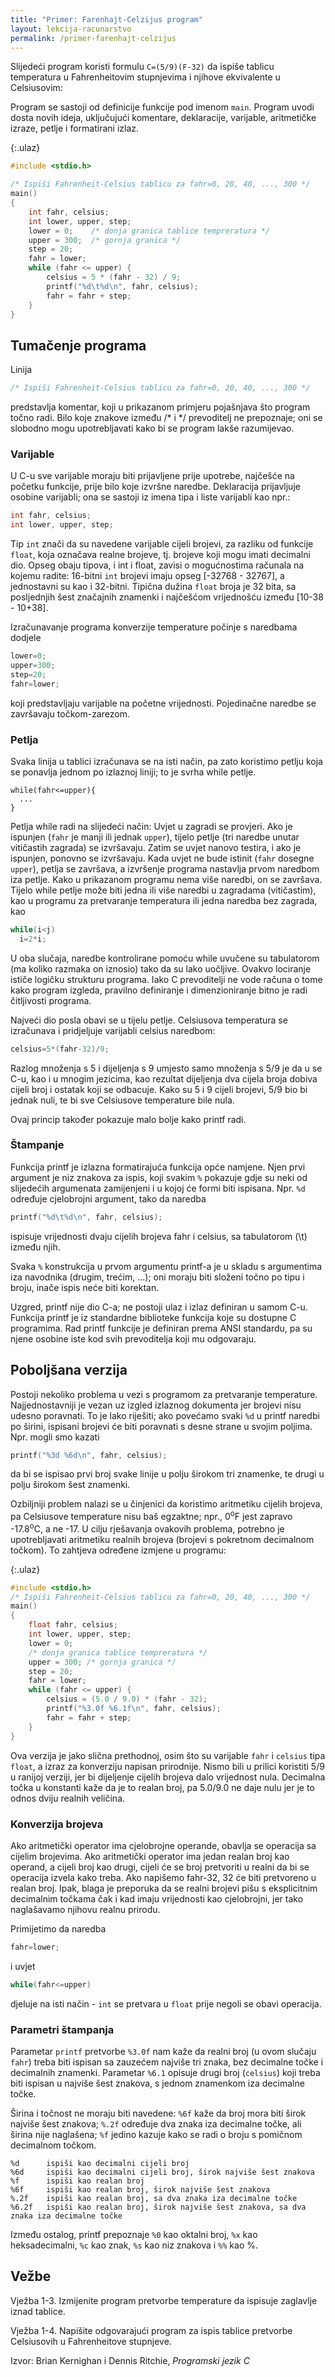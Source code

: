 ```yaml
---
title: "Primer: Farenhajt-Celzijus program"
layout: lekcija-racunarstvo
permalink: /primer-farenhajt-celzijus
---
```


Slijedeći program koristi formulu `C=(5/9)(F-32)` da ispiše tablicu temperatura u Fahrenheitovim stupnjevima i njihove ekvivalente u Celsiusovim:

Program se sastoji od definicije funkcije pod imenom `main`. Program uvodi dosta novih ideja, uključujući komentare, deklaracije, varijable, aritmetičke izraze, petlje i formatirani izlaz.

{:.ulaz}
```c
#include <stdio.h>

/* Ispiši Fahrenheit-Celsius tablicu za fahr=0, 20, 40, ..., 300 */
main()
{
    int fahr, celsius;
    int lower, upper, step;
    lower = 0;    /* donja granica tablice tempreratura */
    upper = 300;  /* gornja granica */
    step = 20;
    fahr = lower;
    while (fahr <= upper) {
        celsius = 5 * (fahr - 32) / 9;
        printf("%d\t%d\n", fahr, celsius);
        fahr = fahr + step;
    }
}
```

## Tumačenje programa

Linija

```c
/* Ispiši Fahrenheit-Celsius tablicu za fahr=0, 20, 40, ..., 300 */
```

predstavlja komentar, koji u prikazanom primjeru pojašnjava što program točno radi. Bilo koje znakove između /* i */ prevoditelj ne prepoznaje; oni se slobodno mogu upotrebljavati kako bi se program lakše razumijevao.

### Varijable

U C-u sve varijable moraju biti prijavljene prije upotrebe, najčešće na početku funkcije, prije bilo koje izvršne naredbe. Deklaracija prijavljuje osobine varijabli; ona se sastoji iz imena tipa i liste varijabli kao npr.:

```c
int fahr, celsius;
int lower, upper, step;
```

Tip `int` znači da su navedene varijable cijeli brojevi, za razliku od funkcije `float`, koja označava realne brojeve, tj. brojeve koji mogu imati decimalni dio. Opseg obaju tipova, i int i float, zavisi o mogućnostima računala na kojemu radite: 16-bitni `int` brojevi imaju opseg [-32768 - 32767], a jednostavni su kao i 32-bitni. Tipična dužina `float` broja je 32 bita, sa posljednjih šest značajnih znamenki i najčešćom vrijednošću između [10-38 - 10+38].

Izračunavanje programa konverzije temperature počinje s naredbama dodjele

```c
lower=0;
upper=300;
step=20;
fahr=lower;
```

koji predstavljaju varijable na početne vrijednosti. Pojedinačne naredbe se završavaju točkom-zarezom.

### Petlja

Svaka linija u tablici izračunava se na isti način, pa zato koristimo petlju koja se ponavlja jednom po izlaznoj liniji; to je svrha while petlje.

```
while(fahr<=upper){
  ...
}
```

Petlja while radi na slijedeći način: Uvjet u zagradi se provjeri. Ako je ispunjen (`fahr` je manji ili jednak `upper`), tijelo petlje (tri naredbe unutar vitičastih zagrada) se izvršavaju. Zatim se uvjet nanovo testira, i ako je ispunjen, ponovno se izvršavaju. Kada uvjet ne bude istinit (`fahr` dosegne `upper`), petlja se završava, a izvršenje programa nastavlja prvom naredbom iza petlje. Kako u prikazanom programu nema više naredbi, on se završava. Tijelo while petlje može biti jedna ili više naredbi u zagradama (vitičastim), kao u programu za pretvaranje temperatura ili jedna naredba bez zagrada, kao

```c
while(i<j)
  i=2*i;
```

U oba slučaja, naredbe kontrolirane pomoću while uvučene su tabulatorom (ma koliko razmaka on iznosio) tako da su lako uočljive. Ovakvo lociranje ističe logičku strukturu programa. Iako C prevoditelji ne vode računa o tome kako program izgleda, pravilno definiranje i dimenzioniranje bitno je radi čitljivosti programa.

Najveći dio posla obavi se u tijelu petlje. Celsiusova temperatura se izračunava i pridjeljuje varijabli celsius naredbom:

```c
celsius=5*(fahr-32)/9;
```

Razlog množenja s 5 i dijeljenja s 9 umjesto samo množenja s 5/9 je da u se C-u, kao i u mnogim jezicima, kao rezultat dijeljenja dva cijela broja dobiva cijeli broj i ostatak koji se odbacuje. Kako su 5 i 9 cijeli brojevi, 5/9 bio bi jednak nuli, te bi sve Celsiusove temperature bile nula.

Ovaj princip također pokazuje malo bolje kako printf radi.

### Štampanje

Funkcija printf je izlazna formatirajuća funkcija opće namjene. Njen prvi argument je niz znakova za ispis, koji svakim `%` pokazuje gdje su neki od slijedećih argumenata zamijenjeni i u kojoj će formi biti ispisana. Npr. `%d` određuje cjelobrojni argument, tako da naredba

```c
printf("%d\t%d\n", fahr, celsius);
```

ispisuje vrijednosti dvaju cijelih brojeva fahr i celsius, sa tabulatorom (\t) između njih.

Svaka `%` konstrukcija u prvom argumentu printf-a je u skladu s argumentima iza navodnika (drugim, trećim, ...); oni moraju biti složeni točno po tipu i broju, inače ispis neće biti korektan.

Uzgred, printf nije dio C-a; ne postoji ulaz i izlaz definiran u samom C-u. Funkcija printf je iz standardne biblioteke funkcija koje su dostupne C programima. Rad printf funkcije je definiran prema ANSI standardu, pa su njene osobine iste kod svih prevoditelja koji mu odgovaraju.

## Poboljšana verzija

Postoji nekoliko problema u vezi s programom za pretvaranje temperature. Najjednostavniji je vezan uz izgled izlaznog dokumenta jer brojevi nisu udesno poravnati. To je lako riješiti; ako povećamo svaki `%d` u printf naredbi po širini, ispisani brojevi će biti poravnati s desne strane u svojim poljima. Npr. mogli smo kazati

```c
printf("%3d %6d\n", fahr, celsius);
```

da bi se ispisao prvi broj svake linije u polju širokom tri znamenke, te drugi u polju širokom šest znamenki.

Ozbiljniji problem nalazi se u činjenici da koristimo aritmetiku cijelih brojeva, pa Celsiusove temperature nisu baš egzaktne; npr., 0<sup>o</sup>F jest zapravo -17.8<sup>o</sup>C, a ne -17. U cilju rješavanja ovakovih problema, potrebno je upotrebljavati aritmetiku realnih brojeva (brojevi s pokretnom decimalnom točkom). To zahtjeva određene izmjene u programu:

{:.ulaz}
```c
#include <stdio.h>
/* Ispiši Fahrenheit-Celsius tablicu za fahr=0, 20, 40, ..., 300 */
main()
{
    float fahr, celsius;
    int lower, upper, step;
    lower = 0;
    /* donja granica tablice tempreratura */
    upper = 300; /* gornja granica */
    step = 20;
    fahr = lower;
    while (fahr <= upper) {
        celsius = (5.0 / 9.0) * (fahr - 32);
        printf("%3.0f %6.1f\n", fahr, celsius);
        fahr = fahr + step;
    }
}
```

Ova verzija je jako slična prethodnoj, osim što su varijable `fahr` i `celsius` tipa `float`, a izraz za konverziju napisan prirodnije. Nismo bili u prilici koristiti 5/9 u ranijoj verziji, jer bi dijeljenje cijelih brojeva dalo vrijednost nula. Decimalna točka u konstanti kaže da je to realan broj, pa 5.0/9.0 ne daje nulu jer je to odnos dviju realnih veličina.

### Konverzija brojeva

Ako aritmetički operator ima cjelobrojne operande, obavlja se operacija sa cijelim brojevima. Ako aritmetički operator ima jedan realan broj kao operand, a cijeli broj kao drugi, cijeli će se broj pretvoriti u realni da bi se operacija izvela kako treba. Ako napišemo fahr-32, 32 će biti pretvoreno u realan broj. Ipak, blaga je preporuka da se realni brojevi pišu s eksplicitnim decimalnim točkama čak i kad imaju vrijednosti kao cjelobrojni, jer tako naglašavamo njihovu realnu prirodu.

Primijetimo da naredba

```c
fahr=lower;
```

i uvjet

```c
while(fahr<=upper)
```

djeluje na isti način - `int` se pretvara u `float` prije negoli se obavi operacija.

### Parametri štampanja

Parametar `printf` pretvorbe `%3.0f` nam kaže da realni broj (u ovom slučaju `fahr`) treba biti ispisan sa zauzećem najviše tri znaka, bez decimalne točke i decimalnih znamenki. Parametar `%6.1` opisuje drugi broj (`celsius`) koji treba biti ispisan u najviše šest znakova, s jednom znamenkom iza decimalne točke.

Širina i točnost ne moraju biti navedene: `%6f` kaže da broj mora biti širok najviše šest znakova; `%.2f` određuje dva znaka iza decimalne točke, ali širina nije naglašena; `%f` jedino kazuje kako se radi o broju s pomičnom decimalnom točkom.

```
%d      ispiši kao decimalni cijeli broj
%6d     ispiši kao decimalni cijeli broj, širok najviše šest znakova
%f      ispiši kao realan broj
%6f     ispiši kao realan broj, širok najviše šest znakova
%.2f    ispiši kao realan broj, sa dva znaka iza decimalne točke
%6.2f   ispiši kao realan broj, širok najviše šest znakova, sa dva znaka iza decimalne točke
```

Između ostalog, printf prepoznaje `%0` kao oktalni broj, `%x` kao heksadecimalni, `%c` kao znak, `%s` kao niz znakova i `%%` kao %.

## Vežbe

Vježba 1-3. Izmijenite program pretvorbe temperature da ispisuje zaglavlje iznad tablice.

Vježba 1-4. Napišite odgovarajući program za ispis tablice pretvorbe Celsiusovih u Fahrenheitove stupnjeve.


Izvor: Brian Kernighan i Dennis Ritchie, *Programski jezik C*
